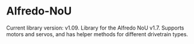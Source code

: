 # Alfredo-NoU
Current library version: v1.09.
Library for the Alfredo NoU v1.7. Supports motors and servos, and has helper methods for different drivetrain types.